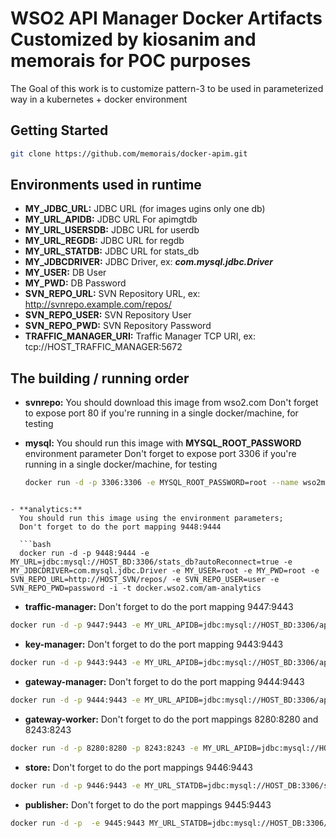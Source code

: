 # WSO2 API Manager Docker Artifacts Customized by kiosanim and memorais for POC purposes

The Goal of this work is to customize pattern-3 to be used in parameterized way in a kubernetes + docker environment

## Getting Started

```bash
git clone https://github.com/memorais/docker-apim.git
```

## Environments used in runtime

- **MY_JDBC_URL:** JDBC URL (for images ugins only one db)
- **MY_URL_APIDB:** JDBC URL For apimgtdb
- **MY_URL_USERSDB:** JDBC URL for userdb
- **MY_URL_REGDB:** JDBC URL for regdb
- **MY_URL_STATDB:** JDBC URL for stats_db
- **MY_JDBCDRIVER:** JDBC Driver, ex: ***com.mysql.jdbc.Driver***
- **MY_USER:** DB User
- **MY_PWD:** DB Password
- **SVN_REPO_URL:** SVN Repository URL, ex: http://svnrepo.example.com/repos/
- **SVN_REPO_USER:** SVN Repository User
- **SVN_REPO_PWD:** SVN Repository Password
- **TRAFFIC_MANAGER_URI:** Traffic Manager TCP URI, ex: tcp://HOST_TRAFFIC_MANAGER:5672

## The building / running order

- **svnrepo:**
  You should download this image from wso2.com
  Don't forget to expose port 80 if you're running in a single docker/machine, for testing

- **mysql:**
  You should run this image with **MYSQL_ROOT_PASSWORD** environment parameter
  Don't forget to expose port 3306 if you're running in a single docker/machine, for testing

  ```bash
  docker run -d -p 3306:3306 -e MYSQL_ROOT_PASSWORD=root --name wso2mysql wso2/mysqldb
```

- **analytics:**
  You should run this image using the environment parameters;
  Don't forget to do the port mapping 9448:9444

  ```bash
  docker run -d -p 9448:9444 -e MY_URL=jdbc:mysql://HOST_BD:3306/stats_db?autoReconnect=true -e MY_JDBCDRIVER=com.mysql.jdbc.Driver -e MY_USER=root -e MY_PWD=root -e SVN_REPO_URL=http://HOST_SVN/repos/ -e SVN_REPO_USER=user -e SVN_REPO_PWD=password -i -t docker.wso2.com/am-analytics
```
- **traffic-manager:**
  Don't forget to do the port mapping 9447:9443
```bash
docker run -d -p 9447:9443 -e MY_URL_APIDB=jdbc:mysql://HOST_BD:3306/apimgtdb?autoReconnect=true -e MY_URL_USERSDB=jdbc:mysql://HOST_BD:3306/userdb?autoReconnect=true -e MY_URL_REGDB=jdbc:mysql://HOST_BD:3306/regdb?autoReconnect=true -e MY_JDBCDRIVER=com.mysql.jdbc.Driver -e MY_USER=root -e MY_PWD=root -e SVN_REPO_URL=http://HOSTNAME/repos/ -e SVN_REPO_USER=user -e SVN_REPO_PWD=password   --name traffic-manager  -i -t docker.wso2.com/traffic-manager
```

- **key-manager:**
  Don't forget to do the port mapping 9443:9443
```bash
docker run -d -p 9443:9443 -e MY_URL_APIDB=jdbc:mysql://HOST_BD:3306/apimgtdb?autoReconnect=true -e MY_URL_USERSDB=jdbc:mysql://HOST_BD:3306/userdb?autoReconnect=true -e MY_URL_REGDB=jdbc:mysql://HOST_BD:3306/regdb?autoReconnect=true -e MY_JDBCDRIVER=com.mysql.jdbc.Driver -e MY_USER=root -e MY_PWD=root -e SVN_REPO_URL=http://HOSTNAME/repos/ -e SVN_REPO_USER=user -e SVN_REPO_PWD=password   --name keymanager -i -t docker.wso2.com/keymanager
```

- **gateway-manager:**
  Don't forget to do the port mapping 9444:9443
```bash
docker run -d -p 9444:9443 -e MY_URL_APIDB=jdbc:mysql://HOST_BD:3306/apimgtdb?autoReconnect=true -e MY_URL_USERSDB=jdbc:mysql://HOST_BD:3306/userdb?autoReconnect=true -e MY_URL_REGDB=jdbc:mysql://HOST_BD:3306/regdb?autoReconnect=true -e MY_JDBCDRIVER=com.mysql.jdbc.Driver -e MY_USER=root -e MY_PWD=root -e SVN_REPO_URL=http://HOSTNAME/repos/ -e SVN_REPO_USER=user -e SVN_REPO_PWD=password   --name gateway-manager -i -t docker.wso2.com/gateway-manager
```

- **gateway-worker:**
  Don't forget to do the port mappings 8280:8280 and 8243:8243
```bash
docker run -d -p 8280:8280 -p 8243:8243 -e MY_URL_APIDB=jdbc:mysql://HOST_BD:3306/apimgtdb?autoReconnect=true -e MY_URL_USERSDB=jdbc:mysql://HOST_BD:3306/userdb?autoReconnect=true -e MY_URL_REGDB=jdbc:mysql://HOST_BD:3306/regdb?autoReconnect=true -e MY_JDBCDRIVER=com.mysql.jdbc.Driver -e MY_USER=root -e MY_PWD=root -e SVN_REPO_URL=http://HOSTNAME/repos/ -e SVN_REPO_USER=user -e SVN_REPO_PWD=password   --name gateway-worker -i -t docker.wso2.com/gateway-worker
```

- **store:**
  Don't forget to do the port mappings 9446:9443
```bash
docker run -d -p 9446:9443 -e MY_URL_STATDB=jdbc:mysql://HOST_DB:3306/stats_db?autoReconnect=true\&amp;relaxAutoCommit=true -e MY_URL_APIDB=jdbc:mysql://HOST_BD:3306/apimgtdb?autoReconnect=true -e MY_URL_USERSDB=jdbc:mysql://HOST_BD:3306/userdb?autoReconnect=true -e MY_URL_REGDB=jdbc:mysql://HOST_BD:3306/regdb?autoReconnect=true -e MY_JDBCDRIVER=com.mysql.jdbc.Driver -e MY_USER=root -e MY_PWD=root -e SVN_REPO_URL=http://HOSTNAME/repos/ -e SVN_REPO_USER=user -e SVN_REPO_PWD=password   --name store -i -t docker.wso2.com/store
```

- **publisher:**
  Don't forget to do the port mappings  9445:9443
```bash
docker run -d -p  -e 9445:9443 MY_URL_STATDB=jdbc:mysql://HOST_DB:3306/stats_db?autoReconnect=true\&amp;relaxAutoCommit=true -e MY_URL_APIDB=jdbc:mysql://HOST_BD:3306/apimgtdb?autoReconnect=true -e MY_URL_USERSDB=jdbc:mysql://HOST_BD:3306/userdb?autoReconnect=true -e MY_URL_REGDB=jdbc:mysql://HOST_BD:3306/regdb?autoReconnect=true -e TRAFFIC_MANAGER_URI=tcp://HOST_TRAFFIC_MANAGER:<PORT|5672> -e MY_JDBCDRIVER=com.mysql.jdbc.Driver -e MY_USER=root -e MY_PWD=root -e SVN_REPO_URL=http://HOSTNAME/repos/ -e SVN_REPO_USER=user -e SVN_REPO_PWD=password  -e ANALYTICS_URL=tcp://HOST_ANALYTICS:7612 -e ANALYTICS_SSL_URL=ssl://HOST_ANALYTICS:7712 -e ANALYTICS_USER=admin -e ANALYTICS_PWD=admin -e ANALYTICS_REST_URL=https://HOST_ANALYTICS:9444 -e ANALYTICS_REST_USER=admin -e ANALYTICS_REST_PWD=admin --name publisher -i -t docker.wso2.com/publisher
```
